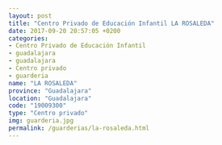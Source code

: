 ```yaml
---
layout: post
title: "Centro Privado de Educación Infantil LA ROSALEDA"
date: 2017-09-20 20:57:05 +0200
categories:
- Centro Privado de Educación Infantil
- guadalajara
- guadalajara
- Centro privado
- guarderia
name: "LA ROSALEDA"
province: "Guadalajara"
location: "Guadalajara"
code: "19009300"
type: "Centro privado"
img: guarderia.jpg
permalink: /guarderias/la-rosaleda.html
---
```

